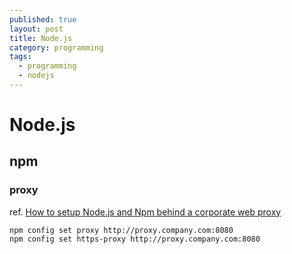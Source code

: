 ```yaml
---
published: true
layout: post
title: Node.js
category: programming
tags: 
  - programming
  - nodejs
---
```


# Node.js

## npm

### proxy
ref. [How to setup Node.js and Npm behind a corporate web proxy](http://jjasonclark.com/how-to-setup-node-behind-web-proxy)

    npm config set proxy http://proxy.company.com:8080
    npm config set https-proxy http://proxy.company.com:8080
